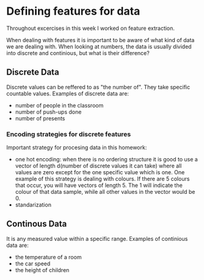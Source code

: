 # Defining features for data

Throughout excercises in this week I worked on feature extraction. 

When dealing with features it is important to be aware of what kind of data we are dealing with. When looking at numbers, the data is usually divided into discrete and continious, but what is their difference?

## Discrete Data
Discrete values can be reffered to as "the number of". They take specific countable values. Examples of discrete data are:
- number of people in the classroom 
- number of push-ups done
- number of presents

### Encoding strategies for discrete features
Important strategy for procesing data in this homework:
- one hot encoding: when there is no ordering structure it is good to use a vector of length d(number of discrete values it can take) where all values are zero except for the one specific value which is one. One example of this strategy is dealing with colours. If there are 5 colours that occur, you will have vectors of length 5. The 1 will indicate the colour of that data sample, while all other values in the vector would be 0.
- standarization


## Continous Data
It is any measured value within a specific range. Examples of continious data are:
- the temperature of a room
- the car speed
- the height of children
